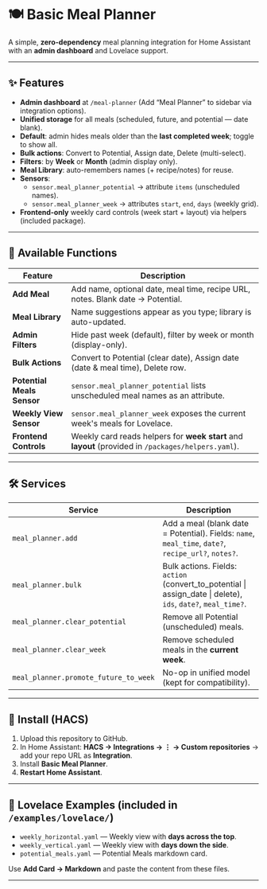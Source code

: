 # 🍽️ Basic Meal Planner

A simple, **zero-dependency** meal planning integration for Home Assistant with an **admin dashboard** and Lovelace support.

---

## ✨ Features
- **Admin dashboard** at `/meal-planner` (Add “Meal Planner” to sidebar via integration options).
- **Unified storage** for all meals (scheduled, future, and potential — date blank).
- **Default**: admin hides meals older than the **last completed week**; toggle to show all.
- **Bulk actions**: Convert to Potential, Assign date, Delete (multi-select).
- **Filters**: by **Week** or **Month** (admin display only).
- **Meal Library**: auto-remembers names (+ recipe/notes) for reuse.
- **Sensors**:
  - `sensor.meal_planner_potential` → attribute `items` (unscheduled names).
  - `sensor.meal_planner_week` → attributes `start`, `end`, `days` (weekly grid).
- **Frontend-only** weekly card controls (week start + layout) via helpers (included package).

---

## 🧭 Available Functions

| Feature | Description |
|--------|-------------|
| **Add Meal** | Add name, optional date, meal time, recipe URL, notes. Blank date → Potential. |
| **Meal Library** | Name suggestions appear as you type; library is auto-updated. |
| **Admin Filters** | Hide past week (default), filter by week or month (display-only). |
| **Bulk Actions** | Convert to Potential (clear date), Assign date (date & meal time), Delete row. |
| **Potential Meals Sensor** | `sensor.meal_planner_potential` lists unscheduled meal names as an attribute. |
| **Weekly View Sensor** | `sensor.meal_planner_week` exposes the current week's meals for Lovelace. |
| **Frontend Controls** | Weekly card reads helpers for **week start** and **layout** (provided in `/packages/helpers.yaml`). |

---

## 🛠 Services

| Service | Description |
|--------|-------------|
| `meal_planner.add` | Add a meal (blank date = Potential). Fields: `name`, `meal_time`, `date?`, `recipe_url?`, `notes?`. |
| `meal_planner.bulk` | Bulk actions. Fields: `action` (convert_to_potential \| assign_date \| delete), `ids`, `date?`, `meal_time?`. |
| `meal_planner.clear_potential` | Remove all Potential (unscheduled) meals. |
| `meal_planner.clear_week` | Remove scheduled meals in the **current week**. |
| `meal_planner.promote_future_to_week` | No-op in unified model (kept for compatibility). |

---

## 🚀 Install (HACS)
1. Upload this repository to GitHub.
2. In Home Assistant: **HACS → Integrations → ⋮ → Custom repositories** → add your repo URL as **Integration**.
3. Install **Basic Meal Planner**.
4. **Restart Home Assistant**.

---

## 🧩 Lovelace Examples (included in `/examples/lovelace/`)

- `weekly_horizontal.yaml` — Weekly view with **days across the top**.
- `weekly_vertical.yaml` — Weekly view with **days down the side**.
- `potential_meals.yaml` — Potential Meals markdown card.

Use **Add Card → Markdown** and paste the content from these files.

---
